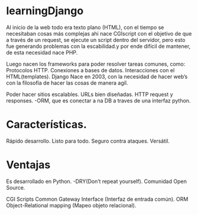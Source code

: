 # learningDjango

Al inicio de la web todo era texto plano (HTML), con el tiempo se necesitaban cosas más complejas ahi nace CGIscript con el objetivo de que a través de un request, se ejecute un script dentro del servidor, pero esto fue generando problemas con la escabilidad.y por ende difícil de mantener, de esta necesidad nace PHP.

Luego nacen los frameworks para poder resolver tareas comunes, como:
  Protocolos HTTP.
  Conexiones a bases de datos.
  Interacciones con el HTML(templates).
  Django
  Nace en 2003, con la necesidad de hacer web’s con la filosofía de hacer las cosas de manera agíl.

Poder hacer sitios escalables.
URLs bien diseñadas.
HTTP request y responses.
-ORM, que es conectar a na DB a traves de una interfaz python.

# Características.
  Rápido desarrollo.
  Listo para todo.
  Seguro contra ataques.
  Versátil.
  
  
 # Ventajas
  Es desarrollado en Python.
  -DRY(Don’t repeat yourself).
  Comunidad Open Source.
  
  CGI Scripts Common Gateway Interface (Interfaz de entrada común).
ORM Object-Relational mapping (Mapeo objeto relacional).
